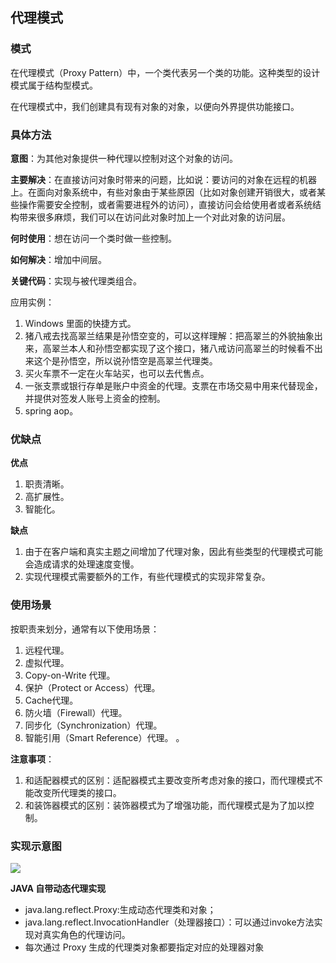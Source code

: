 ## 代理模式
### 模式

在代理模式（Proxy Pattern）中，一个类代表另一个类的功能。这种类型的设计模式属于结构型模式。

在代理模式中，我们创建具有现有对象的对象，以便向外界提供功能接口。

### 具体方法

**意图**：为其他对象提供一种代理以控制对这个对象的访问。

**主要解决**：在直接访问对象时带来的问题，比如说：要访问的对象在远程的机器上。在面向对象系统中，有些对象由于某些原因（比如对象创建开销很大，或者某些操作需要安全控制，或者需要进程外的访问），直接访问会给使用者或者系统结构带来很多麻烦，我们可以在访问此对象时加上一个对此对象的访问层。

**何时使用**：想在访问一个类时做一些控制。

**如何解决**：增加中间层。

**关键代码**：实现与被代理类组合。

应用实例：
1. Windows 里面的快捷方式。
2. 猪八戒去找高翠兰结果是孙悟空变的，可以这样理解：把高翠兰的外貌抽象出来，高翠兰本人和孙悟空都实现了这个接口，猪八戒访问高翠兰的时候看不出来这个是孙悟空，所以说孙悟空是高翠兰代理类。
3. 买火车票不一定在火车站买，也可以去代售点。
4. 一张支票或银行存单是账户中资金的代理。支票在市场交易中用来代替现金，并提供对签发人账号上资金的控制。
5. spring aop。 

### 优缺点
**优点**
1. 职责清晰。
2. 高扩展性。
3. 智能化。 

**缺点**
1. 由于在客户端和真实主题之间增加了代理对象，因此有些类型的代理模式可能会造成请求的处理速度变慢。
2. 实现代理模式需要额外的工作，有些代理模式的实现非常复杂。 

### 使用场景
按职责来划分，通常有以下使用场景：
1. 远程代理。
2. 虚拟代理。
3. Copy-on-Write 代理。
4. 保护（Protect or Access）代理。
5. Cache代理。
6. 防火墙（Firewall）代理。
7. 同步化（Synchronization）代理。
8. 智能引用（Smart Reference）代理。 。

**注意事项**： 
1. 和适配器模式的区别：适配器模式主要改变所考虑对象的接口，而代理模式不能改变所代理类的接口。
2. 和装饰器模式的区别：装饰器模式为了增强功能，而代理模式是为了加以控制。 

### 实现示意图
![](http://www.runoob.com/wp-content/uploads/2014/08/proxy_pattern_uml_diagram.jpg)

**JAVA 自带动态代理实现**

+ java.lang.reflect.Proxy:生成动态代理类和对象；
+ java.lang.reflect.InvocationHandler（处理器接口）：可以通过invoke方法实现对真实角色的代理访问。
+ 每次通过 Proxy 生成的代理类对象都要指定对应的处理器对象

